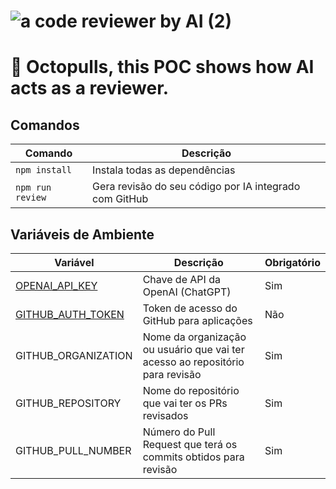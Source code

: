 # ![a code reviewer by AI (2)](https://github.com/imerso-io/octopulls-reviewer-poc/assets/125743142/85fbc14f-60f9-4c04-8615-bcf376df3fef)

# 🐙 Octopulls, this POC shows how AI acts as a reviewer.

## Comandos
Comando | Descrição
--- | ---
`npm install` | Instala todas as dependências
`npm run review` | Gera revisão do seu código por IA integrado com GitHub

## Variáveis de Ambiente
Variável | Descrição | Obrigatório
--- | --- | ---
[OPENAI_API_KEY](https://platform.openai.com/api-keys) | Chave de API da OpenAI (ChatGPT) | Sim
[GITHUB_AUTH_TOKEN](https://github.com/settings/tokens) | Token de acesso do GitHub para aplicações | Não
GITHUB_ORGANIZATION | Nome da organização ou usuário que vai ter acesso ao repositório para revisão | Sim
GITHUB_REPOSITORY | Nome do repositório que vai ter os PRs revisados | Sim
GITHUB_PULL_NUMBER | Número do Pull Request que terá os commits obtidos para revisão | Sim
